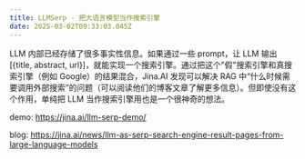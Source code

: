 ```yaml
---
title: LLMSerp - 把大语言模型当作搜索引擎
date: 2025-03-02T09:33:03.045Z
---
```


LLM 内部已经存储了很多事实性信息。如果通过一些 prompt，让 LLM 输出 [{title, abstract, url}]，就能实现一个搜索引擎。通过把这个"假"搜索引擎和真搜索引擎（例如 Google）的结果混合，Jina.AI 发现可以解决 RAG 中“什么时候需要调用外部搜索”的问题（可以阅读他们的博客文章了解更多信息）。但即使没有这个作用，单纯把 LLM 当作搜索引擎用也是一个很神奇的想法。

demo: https://jina.ai/llm-serp-demo/

blog: https://jina.ai/news/llm-as-serp-search-engine-result-pages-from-large-language-models